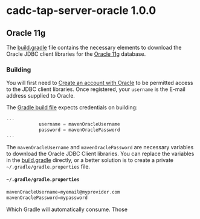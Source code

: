 # cadc-tap-server-oracle 1.0.0

## Oracle 11g

The [build.gradle](build.gradle) file contains the necessary elements to download the Oracle JDBC client libraries
for the [Oracle 11g](http://www.oracle.com/technetwork/database/database-technologies/express-edition/overview/index.html) database.

### Building

You will first need to [Create an account with Oracle](http://www.oracle.com/webapps/maven/register/license.html) to be
permitted access to the JDBC client libraries.  Once registered, your `username` is the E-mail address supplied to 
Oracle.

The [Gradle build file](build.gradle) expects credentials on building:

```groovy
...
            username = mavenOracleUsername
            password = mavenOraclePassword
...
```

The `mavenOracleUsername` and `mavenOraclePassword` are necessary variables to download the Oracle JDBC Client 
libraries.  You can replace the variables in the [build.gradle](build.gradle) directly, or a better solution is to 
create a private `~/.gradle/gradle.properties` file.

#### `~/.gradle/gradle.properties`
```groovy
mavenOracleUsername=myemail@myprovider.com
mavenOraclePassword=mypassword
``` 

Which Gradle will automatically consume.  Those 